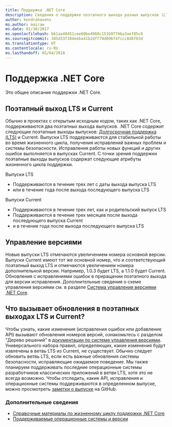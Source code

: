 ```yaml
---
title: Поддержка .NET Core
description: Сведения о поддержке поэтапного выхода разных выпусков (LTS и Current) для .NET Core
author: kendrahavens
ms.author: mairaw
ms.date: 01/30/2017
ms.openlocfilehash: b61aa48451cee60be4968c151b97746a3aef85c0
ms.sourcegitcommit: 3d5d33f384eeba41b2dff79d096f47ccc8d8f03d
ms.translationtype: HT
ms.contentlocale: ru-RU
ms.lasthandoff: 05/04/2018
---
```

# <a name="net-core-support"></a>Поддержка .NET Core

Это общее описание поддержки .NET Core.

## <a name="lts-and-current-release-trains"></a>Поэтапный выход LTS и Current

Обычно в проектах с открытым исходным кодом, таких как .NET Core, поддерживаются два поэтапных выхода выпусков. .NET Core содержит следующие поэтапные выходы выпусков: [Долгосрочная поддержка (LTS)](https://en.wikipedia.org/wiki/Long-term_support) и Current. Выпуски LTS поддерживаются для стабильной работы во время жизненного цикла, получения исправлений важных проблем и системы безопасности. Исправления работы новых функций и других ошибок выполняется в выпусках Current. С точки зрения поддержки поэтапные выходы выпусков содержат следующие атрибуты жизненного цикла поддержки.

Выпуски LTS
* Поддерживаются в течение трех лет с даты выхода выпуска LTS
* или в течение года после выхода последующего выпуска LTS

Выпуски Current
* Поддерживаются в течение трех лет, как и родительский выпуск LTS
* Поддерживаются в течение трех месяцев после выхода последующего выпуска Current
* и в течение года после выхода последующего выпуска LTS

## <a name="versioning"></a>Управление версиями
Новые выпуски LTS отмечаются увеличением номера основной версии. Выпуски Current имеют тот же основной номер, что и соответствующий поэтапный выход LTS и отмечаются увеличением номера дополнительной версии. Например, 1.0.3 будет LTS, а 1.1.0 будет Current. Обновления с исправлениями ошибок в приращении поэтапного выхода для версии исправления. Дополнительные сведения о схеме управления версиями см. в разделе [Система управления версиями .NET Core](index.md).

## <a name="what-causes-updates-in-lts-and-current-trains"></a>Что вызывает обновления в поэтапных выходах LTS и Current?
Чтобы узнать, какие изменения (исправления ошибок или добавление API) вызывают обновления номеров версий, ознакомьтесь с разделом "Дерево решений" в [документации по системе управления версиями](index.md). Универсального набора правил, определяющих, какие изменения будут извлечены в ветвь LTS из Current, не существует. Обычно следует обновить ветвь LTS, если есть важные обновления системы безопасности, исправляющие ожидаемое поведение. Мы также планируем поддерживать последние операционные системы разработчиков классических приложений в ветви LTS, хотя это не всегда возможно. Чтобы отследить, какие API, исправления и операционные системы поддерживаются в определенном выпуске, можно просмотреть [заметки о выпуске](https://github.com/dotnet/core/tree/master/release-notes) на GitHub.

### <a name="further-reading"></a>Дополнительные сведения
* [Справочные материалы по жизненному циклу поддержки .NET Core](https://www.microsoft.com/net/core/support)
* [Поддерживаемые операционные системы и версии](https://github.com/dotnet/core/blob/master/roadmap.md)
